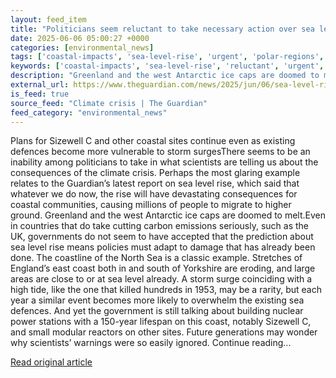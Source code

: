 ```yaml
---
layout: feed_item
title: "Politicians seem reluctant to take necessary action over sea level rise"
date: 2025-06-06 05:00:27 +0000
categories: [environmental_news]
tags: ['coastal-impacts', 'sea-level-rise', 'urgent', 'polar-regions', 'antarctica', 'arctic']
keywords: ['coastal-impacts', 'sea-level-rise', 'reluctant', 'urgent', 'seem', 'polar-regions', 'antarctica', 'politicians']
description: "Greenland and the west Antarctic ice caps are doomed to melt"
external_url: https://www.theguardian.com/news/2025/jun/06/sea-level-rise-report-climate-crisis-coastal-communities
is_feed: true
source_feed: "Climate crisis | The Guardian"
feed_category: "environmental_news"
---
```


Plans for Sizewell C and other coastal sites continue even as existing defences become more vulnerable to storm surgesThere seems to be an inability among politicians to take in what scientists are telling us about the consequences of the climate crisis. Perhaps the most glaring example relates to the Guardian’s latest report on sea level rise, which said that whatever we do now, the rise will have devastating consequences for coastal communities, causing millions of people to migrate to higher ground. Greenland and the west Antarctic ice caps are doomed to melt.Even in countries that do take cutting carbon emissions seriously, such as the UK, governments do not seem to have accepted that the prediction about sea level rise means policies must adapt to damage that has already been done. The coastline of the North Sea is a classic example. Stretches of England’s east coast both in and south of Yorkshire are eroding, and large areas are close to or at sea level already. A storm surge coinciding with a high tide, like the one that killed hundreds in 1953, may be a rarity, but each year a similar event becomes more likely to overwhelm the existing sea defences. And yet the government is still talking about building nuclear power stations with a 150-year lifespan on this coast, notably Sizewell C, and small modular reactors on other sites. Future generations may wonder why scientists’ warnings were so easily ignored. Continue reading...

[Read original article](https://www.theguardian.com/news/2025/jun/06/sea-level-rise-report-climate-crisis-coastal-communities)
